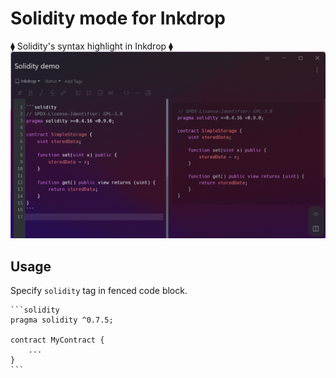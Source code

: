 # Solidity mode for Inkdrop

⧫ Solidity's syntax highlight in Inkdrop ⧫
![Sample](./sample.png)

## Usage

Specify `solidity` tag in fenced code block.

````
```solidity
pragma solidity ^0.7.5;

contract MyContract {
    ...
}
```
````
